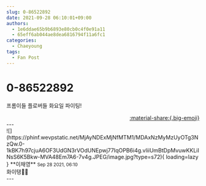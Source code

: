 ```yaml
---
slug: 0-86522892
date: 2021-09-28 06:10:01+09:00
authors:
  - 1e6ddae65b9b6893e80cb0c4f0e91a11
  - 65eff6ab044ae8dea6816794f11a6fc1
categories:
  - Chaeyoung
tags:
  - Fan Post
---
```


# 0-86522892

<div class="post-container" markdown="1">
<div class="content-container md-sidebar__scrollwrap" markdown="1">

프롬이들 플로버들 화요일 파이팅!

</div>
</div>

<div style="text-align: right;" markdown="1">
<a href="https://weverse.io/fromis9/fanpost/0-86522892" style="text-align: right;">:material-share:{.big-emoji}</a>
</div>
---

<div class="comments-container md-sidebar__scrollwrap" markdown="1">
<div class="comment" markdown="1">
<div class='id-container' markdown="1">
![](https://phinf.wevpstatic.net/MjAyNDExMjNfMTM1/MDAxNzMyMzUyOTg3NzQw.0-1kBK7h97cjuA6OF3UdGN3rVOdUNEpwj77IqOPB6i4g.vliiUmBtDpMvuwKKLiINsS6K5Bkw-MVA48Em7A6-7v4g.JPEG/image.jpg?type=s72){ loading=lazy }
**<span class="artist">이채영</span>** <small>Sep 28 2021, 06:10</small><br>
</div>
<div class='comment-body' markdown="1">
화이탱🥰🥰
</div>
</div>
</div>
---
